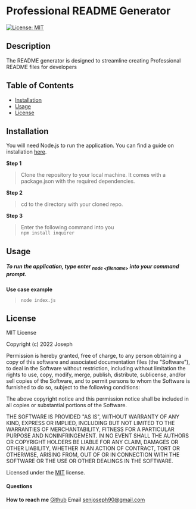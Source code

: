 
    
  # Professional README Generator
  [![License: MIT](https://img.shields.io/badge/License-MIT-yellow.svg)](https://opensource.org/licenses/MIT)
  ## Description
  The README generator is designed to streamline creating Professional README files for developers
  ## Table of Contents
  - [Installation](#installation)
  - [Usage](#usage)
  - [License](#license)
  ## Installation
  You will need Node.js to run the application. You can find a guide on installation [here](https://coding-boot-camp.github.io/full-stack/nodejs/how-to-install-nodejs).

**Step 1**

> Clone the repository to your local machine. It comes with a package.json with the required dependencies.

**Step 2**

> cd to the directory with your cloned repo.

**Step 3**

> Enter the following command into you  
> `npm install inquirer`
  ## Usage
  ##### To run the application, type enter <sub>_node \<filename\>_</sub> into your command prompt.

**Use case example**

> `node index.js`
  
  ## License
  
  MIT License 
  
  Copyright (c) 2022 Joseph 
  
  Permission is hereby granted, free of charge, to any person obtaining a copy
  of this software and associated documentation files (the "Software"), to deal
  in the Software without restriction, including without limitation the rights
  to use, copy, modify, merge, publish, distribute, sublicense, and/or sell
  copies of the Software, and to permit persons to whom the Software is
  furnished to do so, subject to the following conditions:

  The above copyright notice and this permission notice shall be included in all
  copies or substantial portions of the Software.

  THE SOFTWARE IS PROVIDED "AS IS", WITHOUT WARRANTY OF ANY KIND, EXPRESS OR
  IMPLIED, INCLUDING BUT NOT LIMITED TO THE WARRANTIES OF MERCHANTABILITY,
  FITNESS FOR A PARTICULAR PURPOSE AND NONINFRINGEMENT. IN NO EVENT SHALL THE
  AUTHORS OR COPYRIGHT HOLDERS BE LIABLE FOR ANY CLAIM, DAMAGES OR OTHER
  LIABILITY, WHETHER IN AN ACTION OF CONTRACT, TORT OR OTHERWISE, ARISING FROM,
  OUT OF OR IN CONNECTION WITH THE SOFTWARE OR THE USE OR OTHER DEALINGS IN THE
  SOFTWARE.  
   
  
  Licensed under the <a href="/microsoft/vscode/blob/main/LICENSE.txt">MIT</a> license.

  #### Questions
  **How to reach me**
  <a href="undefined">Github</a>
  Email senjoseph90@gmail.com
   
  
  